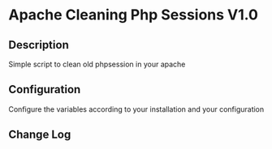# Apache Cleaning Php Sessions V1.0

## Description
Simple script to clean old phpsession in your apache

## Configuration
Configure the variables according to your installation and your configuration

## Change Log 
